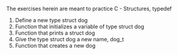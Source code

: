 The exercises herein are meant to practice C - Structures, typedef
1. Define a new type struct dog
2. Function that initializes a variable of type struct dog
3. Function that prints a struct dog
4. Give the type struct dog a new name, dog_t
5. Function that creates a new dog
